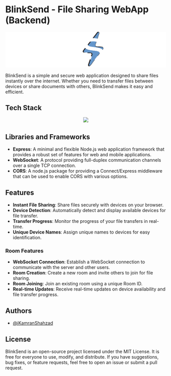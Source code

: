 # BlinkSend - File Sharing WebApp (Backend)

![LOGO](https://github.com/iKamranShahzad/blinksend/blob/main/public/LogoDark.webp)

BlinkSend is a simple and secure web application designed to share files instantly over the internet. Whether you need to transfer files between devices or share documents with others, BlinkSend makes it easy and efficient.

## Tech Stack

<div align="center">

<img src="https://skillicons.dev/icons?i=nodejs,express,github" />

</div>

## Libraries and Frameworks

- **Express**: A minimal and flexible Node.js web application framework that provides a robust set of features for web and mobile applications.
- **WebSocket**: A protocol providing full-duplex communication channels over a single TCP connection.
- **CORS**: A node.js package for providing a Connect/Express middleware that can be used to enable CORS with various options.

## Features

- **Instant File Sharing**: Share files securely with devices on your browser.
- **Device Detection**: Automatically detect and display available devices for file transfer.
- **Transfer Progress**: Monitor the progress of your file transfers in real-time.
- **Unique Device Names**: Assign unique names to devices for easy identification.

### Room Features

- **WebSocket Connection**: Establish a WebSocket connection to communicate with the server and other users.
- **Room Creation**: Create a new room and invite others to join for file sharing.
- **Room Joining**: Join an existing room using a unique Room ID.
- **Real-time Updates**: Receive real-time updates on device availability and file transfer progress.

## Authors

- [@iKamranShahzad](https://www.github.com/iKamranShahzad)

## License

BlinkSend is an open-source project licensed under the MIT License. It is free for everyone to use, modify, and distribute. If you have suggestions, bug fixes, or feature requests, feel free to open an issue or submit a pull request.
